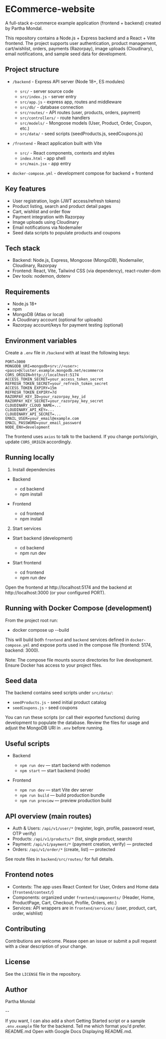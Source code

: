 # ECommerce-website

A full-stack e-commerce example application (frontend + backend) created by Partha Mondal.

This repository contains a Node.js + Express backend and a React + Vite frontend. The project supports user authentication, product management, cart/wishlist, orders, payments (Razorpay), image uploads (Cloudinary), email notifications, and sample seed data for development.

## Project structure

- `/backend` - Express API server (Node 18+, ES modules)
  - `src/` - server source code
  - `src/index.js` - server entry
  - `src/app.js` - express app, routes and middleware
  - `src/db/` - database connection
  - `src/routes/` - API routes (user, products, orders, payment)
  - `src/controllers/` - route handlers
  - `src/models/` - Mongoose models (User, Product, Order, Coupon, etc.)
  - `src/data/` - seed scripts (seedProducts.js, seedCoupons.js)

- `/frontend` - React application built with Vite
  - `src/` - React components, contexts and styles
  - `index.html` - app shell
  - `src/main.jsx` - app entry

- `docker-compose.yml` - development compose for backend + frontend

## Key features

- User registration, login (JWT access/refresh tokens)
- Product listing, search and product detail pages
- Cart, wishlist and order flow
- Payment integration with Razorpay
- Image uploads using Cloudinary
- Email notifications via Nodemailer
- Seed data scripts to populate products and coupons

## Tech stack

- Backend: Node.js, Express, Mongoose (MongoDB), Nodemailer, Cloudinary, Razorpay
- Frontend: React, Vite, Tailwind CSS (via dependency), react-router-dom
- Dev tools: nodemon, dotenv

## Requirements

- Node.js 18+
- npm
- MongoDB (Atlas or local)
- A Cloudinary account (optional for uploads)
- Razorpay account/keys for payment testing (optional)

## Environment variables

Create a `.env` file in `/backend` with at least the following keys:

```
PORT=3000
MONGODB_URI=mongodb+srv://<user>:<pass>@cluster.example.mongodb.net/ecommerce
CORS_ORIGIN=http://localhost:5174
ACCESS_TOKEN_SECRET=your_access_token_secret
REFRESH_TOKEN_SECRET=your_refresh_token_secret
ACCESS_TOKEN_EXPIRY=15m
REFRESH_TOKEN_EXPIRY=7d
RAZORPAY_KEY_ID=your_razorpay_key_id
RAZORPAY_KEY_SECRET=your_razorpay_key_secret
CLOUDINARY_CLOUD_NAME=...
CLOUDINARY_API_KEY=...
CLOUDINARY_API_SECRET=...
EMAIL_USER=your_email@example.com
EMAIL_PASSWORD=your_email_password
NODE_ENV=development
```

The frontend uses `axios` to talk to the backend. If you change ports/origin, update `CORS_ORIGIN` accordingly.

## Running locally

1. Install dependencies

- Backend
  - cd backend
  - npm install

- Frontend
  - cd frontend
  - npm install

2. Start services

- Start backend (development)
  - cd backend
  - npm run dev

- Start frontend
  - cd frontend
  - npm run dev

Open the frontend at http://localhost:5174 and the backend at http://localhost:3000 (or your configured PORT).

## Running with Docker Compose (development)

From the project root run:

- docker compose up --build

This will build both `frontend` and `backend` services defined in `docker-compose.yml` and expose ports used in the compose file (frontend: 5174, backend: 3000).

Note: The compose file mounts source directories for live development. Ensure Docker has access to your project files.

## Seed data

The backend contains seed scripts under `src/data/`:

- `seedProducts.js` - seed initial product catalog
- `seedCoupons.js` - seed coupons

You can run these scripts (or call their exported functions) during development to populate the database. Review the files for usage and adjust the MongoDB URI in `.env` before running.

## Useful scripts

- Backend
  - `npm run dev` — start backend with nodemon
  - `npm start` — start backend (node)

- Frontend
  - `npm run dev` — start Vite dev server
  - `npm run build` — build production bundle
  - `npm run preview` — preview production build

## API overview (main routes)

- Auth & Users: `/api/v1/user/*` (register, login, profile, password reset, OTP verify)
- Products: `/api/v1/products/*` (list, single product, search)
- Payment: `/api/v1/payment/*` (payment creation, verify) — protected
- Orders: `/api/v1/order/*` (create, list) — protected

See route files in `backend/src/routes/` for full details.

## Frontend notes

- Contexts: The app uses React Context for User, Orders and Home data (`frontend/context/`)
- Components: organized under `frontend/components/` (Header, Home, ProductPage, Cart, Checkout, Profile, Orders, etc.)
- Services: API wrappers are in `frontend/services/` (user, product, cart, order, wishlist)

## Contributing

Contributions are welcome. Please open an issue or submit a pull request with a clear description of your change.

## License

See the `LICENSE` file in the repository.

## Author

Partha Mondal

--

If you want, I can also add a short Getting Started script or a sample `.env.example` file for the backend. Tell me which format you'd prefer.
README.md
Open with Google Docs
Displaying README.md.
